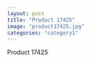 ```yaml
---
layout: post
title: "Product 17425"
image: "product17425.jpg"
categories: "category1"
---
```

Product 17425
